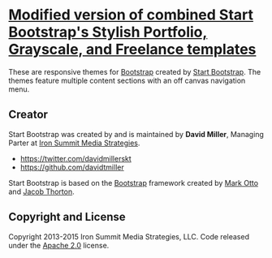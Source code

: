 # [Modified version of combined Start Bootstrap's Stylish Portfolio, Grayscale, and Freelance templates](http://startbootstrap.com/)

These are responsive themes for [Bootstrap](http://getbootstrap.com/)
created by [Start Bootstrap](http://startbootstrap.com/). The themes
feature multiple content sections with an off canvas navigation menu.

## Creator

Start Bootstrap was created by and is maintained by **David Miller**,
Managing Parter at [Iron Summit Media
Strategies](http://www.ironsummitmedia.com/).

* https://twitter.com/davidmillerskt
* https://github.com/davidtmiller

Start Bootstrap is based on the [Bootstrap](http://getbootstrap.com/)
framework created by [Mark Otto](https://twitter.com/mdo) and [Jacob
Thorton](https://twitter.com/fat).

## Copyright and License

Copyright 2013-2015 Iron Summit Media Strategies, LLC. Code released
under the [Apache
2.0](https://github.com/IronSummitMedia/startbootstrap-stylish-portfolio/blob/gh-pages/LICENSE)
license.